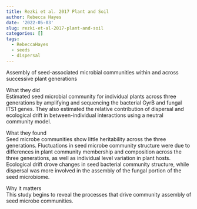 ```yaml
---
title: Rezki et al. 2017 Plant and Soil
author: Rebecca Hayes
date: '2022-05-03'
slug: rezki-et-al-2017-plant-and-soil
categories: []
tags:
  - RebeccaHayes
  - seeds
  - dispersal
---
```

Assembly of seed-associated microbial communities within and across successive plant generations


What they did  
Estimated seed microbial community for individual plants across three generations by amplifying and sequencing the bacterial GyrB and fungal ITS1 genes. They also estimated the relative contribution of dispersal and ecological drift in between-individual interactions using a neutral community model.  


What they found  
Seed microbe communities show little heritability across the three generations. Fluctuations in seed microbe community structure were due to differences in plant community membership and composition across the three generations, as well as individual level variation in plant hosts. Ecological drift drove changes in seed bacterial community structure, while dispersal was more involved in the assembly of the fungal portion of the seed microbiome. 


Why it matters  
This study begins to reveal the processes that drive community assembly of seed microbe communities. 